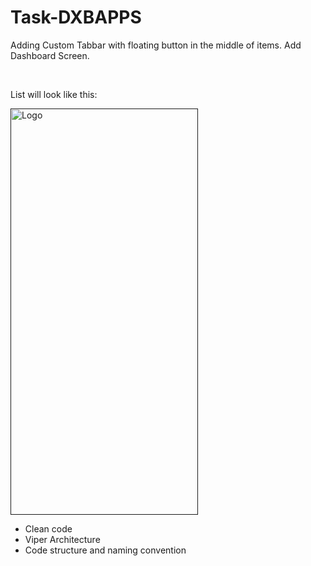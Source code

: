 
# Task-DXBAPPS

Adding Custom Tabbar with floating button in the middle of items.
Add Dashboard Screen.

<br />
<div align="left">
  <p> List will look like this:</p>
  
  <a href="">
    <img src="https://user-images.githubusercontent.com/17121200/201642363-80d84b78-cc65-4920-af07-cd72272fadf0.png" alt="Logo" width="300" height="650">
  </a>
  <p align="left">

- Clean code
- Viper Architecture
- Code structure and naming convention
  </p>
</div>

